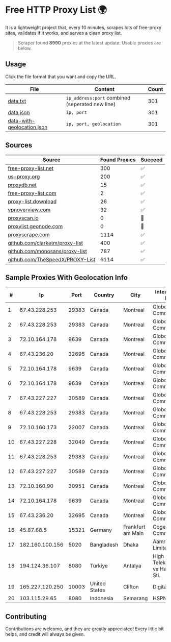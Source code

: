 
# Free HTTP Proxy List 🌍

It is a lightweight project that, every 10 minutes, scrapes lots of free-proxy sites, validates if it works, and serves a clean proxy list.


> Scraper found **8990** proxies at the latest update. Usable proxies are below.

## Usage

Click the file format that you want and copy the URL.


|File|Content|Count|
|----|-------|-----|
|[data.txt](https://raw.githubusercontent.com/themiralay/Proxy-List-World/master/data.txt)|`ip_address:port` combined (seperated new line)|301|
|[data.json](https://raw.githubusercontent.com/themiralay/Proxy-List-World/master/data.json)|`ip, port`|301|
|[data-with-geolocation.json](https://raw.githubusercontent.com/themiralay/Proxy-List-World/master/data-with-geolocation.json)|`ip, port, geolocation`|301|

## Sources

|Source|Found Proxies|Succeed|
|------|-------------|-------|
|[free-proxy-list.net](https://free-proxy-list.net)|300|✅|
|[us-proxy.org](https://www.us-proxy.org)|200|✅|
|[proxydb.net](http://proxydb.net)|15|✅|
|[free-proxy-list.com](https://free-proxy-list.com/?page=&port=&type%5B%5D=http&type%5B%5D=https&up_time=0&search=Search)|2|✅|
|[proxy-list.download](https://www.proxy-list.download/HTTP)|26|✅|
|[vpnoverview.com](https://vpnoverview.com/privacy/anonymous-browsing/free-proxy-servers)|32|✅|
|[proxyscan.io](https://www.proxyscan.io)|0|🚫|
|[proxylist.geonode.com](https://proxylist.geonode.com/api/proxy-list?limit=300&page=1&sort_by=lastChecked&sort_type=desc&protocols=http,https)|0|🚫|
|[proxyscrape.com](https://api.proxyscrape.com/v2/?request=displayproxies&protocol=http&timeout=10000&country=all&ssl=all&anonymity=all)|1114|✅|
|[github.com/clarketm/proxy-list](https://raw.githubusercontent.com/clarketm/proxy-list/master/proxy-list-raw.txt)|400|✅|
|[github.com/monosans/proxy-list](https://raw.githubusercontent.com/monosans/proxy-list/main/proxies/http.txt)|787|✅|
|[github.com/TheSpeedX/PROXY-List](https://raw.githubusercontent.com/TheSpeedX/PROXY-List/master/http.txt)|6114|✅|


## Sample Proxies With Geolocation Info

|#|Ip|Port|Country|City|Internet Service Provider|
|-|--|----|-------|----|-------------------------|
|1|67.43.228.253|29383|Canada|Montreal|GloboTech Communications|
|2|67.43.228.253|29383|Canada|Montreal|GloboTech Communications|
|3|72.10.164.178|9639|Canada|Montreal|GloboTech Communications|
|4|67.43.236.20|32695|Canada|Montreal|GloboTech Communications|
|5|72.10.164.178|9639|Canada|Montreal|GloboTech Communications|
|6|72.10.164.178|9639|Canada|Montreal|GloboTech Communications|
|7|67.43.227.227|30589|Canada|Montreal|GloboTech Communications|
|8|67.43.228.253|29383|Canada|Montreal|GloboTech Communications|
|9|72.10.160.173|22007|Canada|Montreal|GloboTech Communications|
|10|67.43.227.228|32049|Canada|Montreal|GloboTech Communications|
|11|67.43.228.253|29383|Canada|Montreal|GloboTech Communications|
|12|67.43.227.227|30589|Canada|Montreal|GloboTech Communications|
|13|72.10.160.90|30951|Canada|Montreal|GloboTech Communications|
|14|72.10.164.178|9639|Canada|Montreal|GloboTech Communications|
|15|67.43.236.20|32695|Canada|Montreal|GloboTech Communications|
|16|45.87.68.5|15321|Germany|Frankfurt am Main|Cogent Communications|
|17|182.160.100.156|5020|Bangladesh|Dhaka|Aamra Networks Limited|
|18|194.124.36.107|8080|Türkiye|Antalya|High Speed Telekomunikasyon ve Hab. Hiz. Ltd. Sti.|
|19|165.227.120.250|10003|United States|Clifton|DigitalOcean, LLC|
|20|103.115.29.65|8080|Indonesia|Semarang|HSPNET|



## Contributing

Contributions are welcome, and they are greatly appreciated! Every
little bit helps, and credit will always be given.

